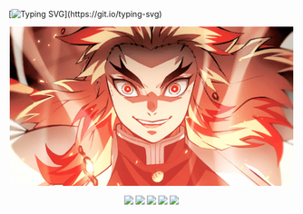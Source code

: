 [![Typing SVG](https://readme-typing-svg.demolab.com?font=impact&weight=500&duration=3000&pause=500&color=923CB8&background=A73AFF00&vCenter=true&width=1000&height=100&lines=Yo!+I+am+R0dss!!;I+like+Cybersec+and+Data;Trying+to+be+a+bug+bounter+xD;That's+It+~)](https://git.io/typing-svg)


<p align="center"><img src="https://github.com/RGLima-dev/RGLima-dev/blob/main/rengoku.gif" width="500"/></p>


<p align="center">
  <img src="https://img.shields.io/badge/Linux-FCC624?style=for-the-badge&logo=linux&logoColor=black" />
  <img src="https://img.shields.io/badge/Go-00ADD8?style=for-the-badge&logo=go&logoColor=white" />
  <img src="https://img.shields.io/badge/Python-3776AB?style=for-the-badge&logo=python&logoColor=white" />
  <img src="https://img.shields.io/badge/Nmap-5A4FCF?style=for-the-badge&logo=nmap&logoColor=white" />
  <img src="https://img.shields.io/badge/Bug%20Bounty-111111?style=for-the-badge&logo=hackthebox&logoColor=green" />
</p>

